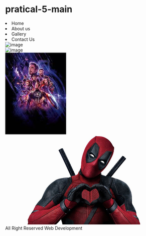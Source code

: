 # pratical-5-main
<!DOCTYPE html>
<html lang="en">
    <head>
        <title>Gallery</title>
        <link href="style2.css" type="text/css" rel="stylesheet">
    </head>
    <body>
        <nav>
            <u1>
                <li><a herf="">Home</a></li>
                <li><a herf="">About us</a></li>
                <li><a herf="">Gallery</a></li>
                <li><a herf="">Contact Us</a></li>
            </u1>
        </nav>
        <div calss="container">
            <div class="Gallery">
                  <img src="channels4_profile.jpg" alt="image">
            </div>
            <div class="Gallery">
                <img src="The-continental-1.jpg" alt="image">
          </div>
          <div class="Gallery">
            <img src="download.jpg" alt="image">
      </div>
      <div class="Gallery">
        <img src="1484222978-deadpool.jpg" alt="image">
     </div>
        </div>
        <footer> All Right Reserved Web Development</footer>
    </body>
</html>
